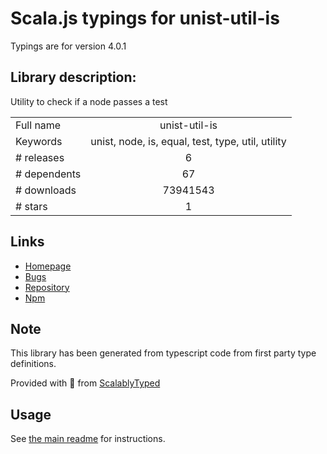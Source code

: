 
# Scala.js typings for unist-util-is

Typings are for version 4.0.1

## Library description:
Utility to check if a node passes a test

|                    |                 |
| ------------------ | :-------------: |
| Full name          | unist-util-is |
| Keywords           | unist, node, is, equal, test, type, util, utility |
| # releases         | 6 |
| # dependents       | 67 |
| # downloads        | 73941543 |
| # stars            | 1 |

## Links
- [Homepage](https://github.com/syntax-tree/unist-util-is#readme)
- [Bugs](https://github.com/syntax-tree/unist-util-is/issues)
- [Repository](https://github.com/syntax-tree/unist-util-is)
- [Npm](https://www.npmjs.com/package/unist-util-is)
    


## Note
This library has been generated from typescript code from first party type definitions.

Provided with :purple_heart: from [ScalablyTyped](https://github.com/oyvindberg/ScalablyTyped)

## Usage
See [the main readme](../../readme.md) for instructions.


